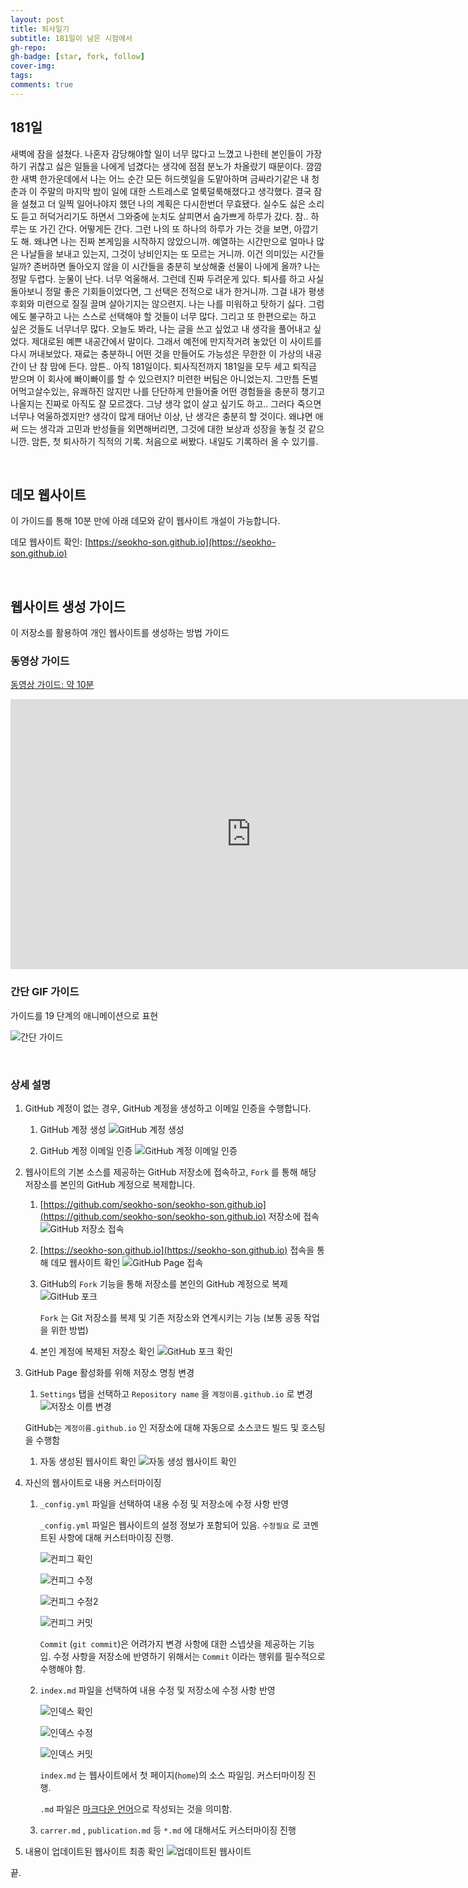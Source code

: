 ```yaml
---
layout: post
title: 퇴사일기
subtitle: 181일이 남은 시점에서
gh-repo: 
gh-badge: [star, fork, follow]
cover-img: 
tags:
comments: true
---
```


## 181일

새벽에 잠을 설쳤다.
나혼자 감당해야할 일이 너무 많다고 느꼈고 나한테 본인들이 가장 하기 귀찮고 싫은 일들을 나에게 넘겼다는 생각에 점점 분노가 차올랐기 때문이다.
깜깜한 새벽 한가운데에서 나는 어느 순간 모든 허드렛일을 도맡아하며 금싸라기같은 내 청춘과 이 주말의 마지막 밤이 일에 대한 스트레스로 얼룩덜룩해졌다고 생각했다.
결국 잠을 설쳤고 더 일찍 일어나야지 했던 나의 계획은 다시한번더 무효됐다.
실수도 싫은 소리도 듣고 허덕거리기도 하면서 그와중에 눈치도 살피면서 숨가쁘게 하루가 갔다.
참.. 하루는 또 가긴 간다.
어떻게든 간다.
그런 나의 또 하나의 하루가 가는 것을 보면, 아깝기도 해.
왜냐면 나는 진짜 본게임을 시작하지 않았으니까.
예열하는 시간만으로 얼마나 많은 나날들을 보내고 있는지, 그것이 낭비인지는 또 모르는 거니까.
이건 의미있는 시간들일까?
존버하면 돌아오지 않을 이 시간들을 충분히 보상해줄 선물이 나에게 올까?
나는 정말 두렵다.
눈물이 난다.
너무 억울해서.
그런데 진짜 두려운게 있다.
퇴사를 하고 사실 돌아보니 정말 좋은 기회들이었다면, 그 선택은 전적으로 내가 한거니까.
그걸 내가 평생 후회와 미련으로 질질 끌며 살아기지는 않으련지.
나는 나를 미워하고 탓하기 싫다.
그럼에도 불구하고 나는 스스로 선택해야 할 것들이 너무 많다.
그리고 또 한편으로는 하고 싶은 것들도 너무너무 많다.
오늘도 봐라,
나는 글을 쓰고 싶었고 내 생각을 풀어내고 싶었다.
제대로된 예쁜 내공간에서 말이다.
그래서 예전에 만지작거려 놓았던 이 사이트를 다시 꺼내보았다.
재료는 충분하니 어떤 것을 만들어도 가능성은 무한한 이 가상의 내공간이 난 참 맘에 든다.
암튼..
아직 181일이다.
퇴사직전까지 181일을 모두 세고 퇴직금 받으며 이 회사에 빠이빠이를 할 수 있으련지?
미련한 버팀은 아니었는지.
그만틈 돈벌어먹고살수있는, 유쾌하진 않지만 나를 단단하게 만들어줄 어떤 경험들을 충분히 챙기고 나올지는
진짜로 아직도 잘 모르겠다.
그냥 생각 없이 살고 싶기도 하고..
그러다 죽으면
너무나
억울하겠지만?
생각이 많게 태어난 이상, 난 생각은 충분히 할 것이다.
왜냐면 애써 드는 생각과 고민과 반성들을 외면해버리면, 그것에 대한 보상과 성장을 놓칠 것 같으니깐.
암튼,
첫 퇴사하기 직적의 기록.
처음으로 써봤다.
내일도 기록하러 올 수 있기를.



<br>

## 데모 웹사이트

이 가이드를 통해 10분 만에 아래 데모와 같이 웹사이트 개설이 가능합니다.

데모 웹사이트 확인: [https://seokho-son.github.io](https://seokho-son.github.io)

<br>

## 웹사이트 생성 가이드

이 저장소를 활용하여 개인 웹사이트를 생성하는 방법 가이드

### 동영상 가이드

[동영상 가이드: 약 10분](https://www.youtube.com/watch?v=UgPZXxL2jSw)

<iframe width="770" height="432" src="https://www.youtube.com/embed/UgPZXxL2jSw" frameborder="0" allowfullscreen></iframe>

<br>

### 간단 GIF 가이드

가이드를 19 단계의 애니메이션으로 표현

![간단 가이드](../assets/img/simple-guide.gif)

<br>

### 상세 설명

1. GitHub 계정이 없는 경우, GitHub 계정을 생성하고 이메일 인증을 수행합니다.

   1. GitHub 계정 생성
      ![GitHub 계정 생성](../assets/img/githubpage-guide/p1.jpg)

   1. GitHub 계정 이메일 인증
      ![GitHub 계정 이메일 인증](../assets/img/githubpage-guide/p2.jpg)

1. 웹사이트의 기본 소스를 제공하는 GitHub 저장소에 접속하고, `Fork` 를 통해 해당 저장소를 본인의 GitHub 계정으로 복제합니다.

    1. [https://github.com/seokho-son/seokho-son.github.io](https://github.com/seokho-son/seokho-son.github.io) 저장소에 접속
       ![GitHub 저장소 접속](../assets/img/githubpage-guide/g2.jpg)

    1. [https://seokho-son.github.io](https://seokho-son.github.io) 접속을 통해 데모 웹사이트 확인
       ![GitHub Page 접속](../assets/img/githubpage-guide/g1.jpg)

    1. GitHub의 `Fork` 기능을 통해 저장소를 본인의 GitHub 계정으로 복제
       ![GitHub 포크](../assets/img/githubpage-guide/g3.jpg)

       `Fork` 는 Git 저장소를 복제 및 기존 저장소와 연계시키는 기능 (보통 공동 작업을 위한 방법)

    1. 본인 계정에 복제된 저장소 확인
       ![GitHub 포크 확인](../assets/img/githubpage-guide/g5.jpg)

1. GitHub Page 활성화를 위해 저장소 명칭 변경

    1. `Settings` 탭을 선택하고 `Repository name` 을 `계정이름.github.io` 로 변경
        ![저장소 이름 변경](../assets/img/githubpage-guide/g7.jpg)

    GitHub는 `계정이름.github.io` 인 저장소에 대해 자동으로 소스코드 빌드 및 호스팅을 수행함

    1. 자동 생성된 웹사이트 확인
        ![자동 생성 웹사이트 확인](../assets/img/githubpage-guide/g8.jpg)


1. 자신의 웹사이트로 내용 커스터마이징

    1. `_config.yml` 파일을 선택하여 내용 수정 및 저장소에 수정 사항 반영

        `_config.yml` 파일은 웹사이트의 설정 정보가 포함되어 있음. `수정필요` 로 코멘트된 사항에 대해 커스터마이징 진행.

        ![컨피그 확인](../assets/img/githubpage-guide/g9.jpg)

        ![컨피그 수정](../assets/img/githubpage-guide/g10.jpg)

        ![컨피그 수정2](../assets/img/githubpage-guide/g11.jpg)

        ![컨피그 커밋](../assets/img/githubpage-guide/g12.jpg)

        `Commit` (`git commit`)은 어려가지 변경 사항에 대한 스넵샷을 제공하는 기능임. 수정 사항을 저장소에 반영하기 위해서는 `Commit` 이라는 행위를 필수적으로 수행해야 함.

    1. `index.md` 파일을 선택하여 내용 수정 및 저장소에 수정 사항 반영

        ![인덱스 확인](../assets/img/githubpage-guide/g13.jpg)

        ![인덱스 수정](../assets/img/githubpage-guide/g14.jpg)

        ![인덱스 커밋](../assets/img/githubpage-guide/g15.jpg)

        `index.md` 는 웹사이트에서 첫 페이지(`home`)의 소스 파일임. 커스터마이징 진행.

        `.md` 파일은 [마크다운 언어](https://ko.wikipedia.org/wiki/마크다운)으로 작성되는 것을 의미함.

    1. `carrer.md` , `publication.md` 등 `*.md` 에 대해서도 커스터마이징 진행


1. 내용이 업데이트된 웹사이트 최종 확인
    ![업데이트된 웹사이트](../assets/img/githubpage-guide/g17.jpg)

끝.
